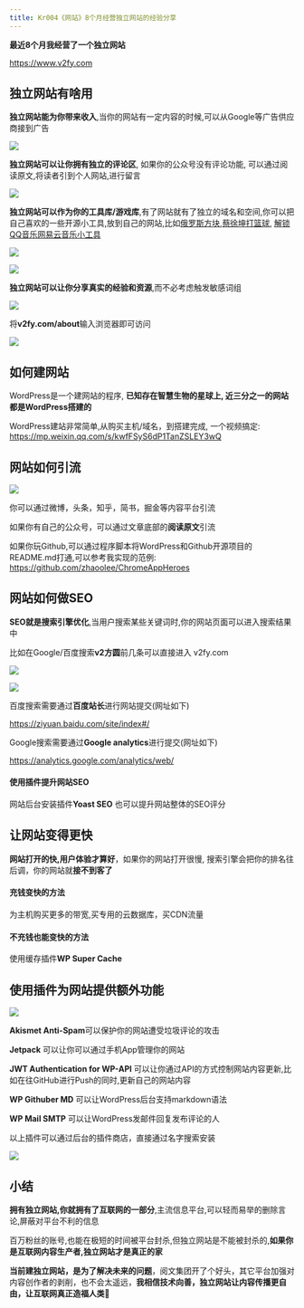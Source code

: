 ```yaml
---
title: Kr004《网站》8个月经营独立网站的经验分享
---
```


**最近8个月我经营了一个独立网站** 

https://www.v2fy.com

## 独立网站有啥用

**独立网站能为你带来收入**,当你的网站有一定内容的时候,可以从Google等广告供应商接到广告

![](https://www.v2fy.com/asset/kr-000004-wordpress/v2fyadsence.png)

**独立网站可以让你拥有独立的评论区**, 如果你的公众号没有评论功能, 可以通过阅读原文,将读者引到个人网站,进行留言

![](https://www.v2fy.com/asset/kr-000004-wordpress/v2fy-pinglun.png)

**独立网站可以作为你的工具库/游戏库**,有了网站就有了独立的域名和空间,你可以把自己喜欢的一些开源小工具,放到自己的网站,比如[俄罗斯方块](https://www.v2fy.com/game/tetris/),[蔡徐坤打篮球](https://www.v2fy.com/game/cxk-ball/), [解锁QQ音乐网易云音乐小工具](https://www.v2fy.com/game/cxk-ball/)



![](https://www.v2fy.com/asset/kr-000004-wordpress/v2fy-c.png)

![](https://www.v2fy.com/asset/kr-000004-wordpress/v2fy-els.png)




**独立网站可以让你分享真实的经验和资源**,而不必考虑触发敏感词组


![](https://www.v2fy.com/asset/kr-000004-wordpress/v2fy-s.png)

将**v2fy.com/about**输入浏览器即可访问


![](https://www.v2fy.com/asset/kr-000004-wordpress/v2fy-ziyuan.png)


## 如何建网站

WordPress是一个建网站的程序, **已知存在智慧生物的星球上, 近三分之一的网站都是WordPress搭建的**


WordPress建站非常简单,从购买主机/域名，到搭建完成, 一个视频搞定: https://mp.weixin.qq.com/s/kwfFSyS6dP1TanZSLEY3wQ

## 网站如何引流

![](https://www.v2fy.com/asset/kr-000004-wordpress/v2fy-baidutongji.png)

你可以通过微博，头条，知乎，简书，掘金等内容平台引流

如果你有自己的公众号，可以通过文章底部的**阅读原文**引流

如果你玩Github,可以通过程序脚本将WordPress和Github开源项目的README.md打通,可以参考我实现的范例: https://github.com/zhaoolee/ChromeAppHeroes

## 网站如何做SEO

**SEO就是搜索引擎优化**,当用户搜索某些关键词时,你的网站页面可以进入搜索结果中

比如在Google/百度搜索**v2方圆**前几条可以直接进入 v2fy.com

![](https://www.v2fy.com/asset/kr-000004-wordpress/v2fy-google.png)

![](https://www.v2fy.com/asset/kr-000004-wordpress/v2fy-baidu.png)


百度搜索需要通过**百度站长**进行网站提交(网址如下)

https://ziyuan.baidu.com/site/index#/

Google搜索需要通过**Google analytics**进行提交(网址如下)

https://analytics.google.com/analytics/web/

#### 使用插件提升网站SEO

网站后台安装插件**Yoast SEO** 也可以提升网站整体的SEO评分


## 让网站变得更快

**网站打开的快,用户体验才算好**，如果你的网站打开很慢, 搜索引擎会把你的排名往后调，你的网站就**接不到客了**

#### 充钱变快的方法

为主机购买更多的带宽,买专用的云数据库，买CDN流量

#### 不充钱也能变快的方法

使用缓存插件**WP Super Cache**


## 使用插件为网站提供额外功能

![](https://www.v2fy.com/asset/kr-000004-wordpress/v2fy-back.png)

**Akismet Anti-Spam**可以保护你的网站遭受垃圾评论的攻击

**Jetpack** 可以让你可以通过手机App管理你的网站

**JWT Authentication for WP-API** 可以让你通过API的方式控制网站内容更新,比如在往GitHub进行Push的同时,更新自己的网站内容

**WP Githuber MD** 可以让WordPress后台支持markdown语法


**WP Mail SMTP** 可以让WordPress发邮件回复发布评论的人



以上插件可以通过后台的插件商店，直接通过名字搜索安装

![](https://www.v2fy.com/asset/kr-000004-wordpress/v2fy-more-plugin.png)


## 小结

**拥有独立网站,你就拥有了互联网的一部分**,主流信息平台,可以轻而易举的删除言论,屏蔽对平台不利的信息

百万粉丝的账号,也能在极短的时间被平台封杀,但独立网站是不能被封杀的,**如果你是互联网内容生产者,独立网站才是真正的家**

**当前建独立网站，是为了解决未来的问题**，阅文集团开了个好头，其它平台加强对内容创作者的剥削，也不会太遥远，**我相信技术向善，独立网站让内容传播更自由，让互联网真正造福人类**

